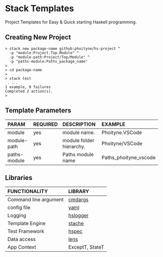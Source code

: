 # Stack Templates

Project Templates for Easy & Quick starting Haskell programming.


## Creating New Project

```
> stack new package-name github:phoityne/hs-project ^
  -p "module:Project.Top.Module" ^
  -p "module-path:Project/Top/Module" ^
  -p "paths-module:Paths_package_name"
>
> cd package-name
>
> stack test
 . . .
1 example, 0 failures
Completed 2 action(s).
>
```

## Template Parameters

|PARAM|REQUIRED|DESCRIPTION|EXAMPLE|
|:--|:--|:--|:--|
|module|yes|module name.| Phoityne.VSCode|
|module-path|yes|module folder hierarchy. |Phoityne/VSCode|
|paths-module|yes|Paths module name|Paths_phoityne_vscode|

## Libraries

|FUNCTIONALITY|LIBRARY|
|:--|:--|
|Command line argument|[cmdargs](http://hackage.haskell.org/package/cmdargs)|
|config file|[yaml](http://hackage.haskell.org/package/yaml)|
|Logging|[hslogger](http://hackage.haskell.org/package/hslogger)|
|Template Engine|[stache](http://hackage.haskell.org/package/stache)|
|Test Framework|[hspec](http://hackage.haskell.org/package/hspec)|
|Data access|[lens](http://hackage.haskell.org/package/lens)|
|App Context|ExceptT, StateT|

